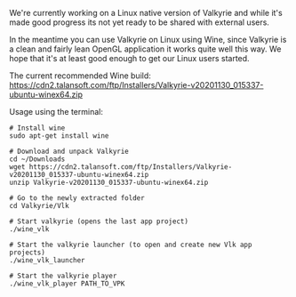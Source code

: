 We're currently working on a Linux native version of Valkyrie and while it's made good progress its not yet ready to be shared with external users.

In the meantime you can use Valkyrie on Linux using Wine, since Valkyrie is a clean and fairly lean OpenGL application it works quite well this way. We hope that it's at least good enough to get our Linux users started.

The current recommended Wine build:
https://cdn2.talansoft.com/ftp/Installers/Valkyrie-v20201130_015337-ubuntu-winex64.zip

Usage using the terminal:
```
# Install wine
sudo apt-get install wine

# Download and unpack Valkyrie
cd ~/Downloads
wget https://cdn2.talansoft.com/ftp/Installers/Valkyrie-v20201130_015337-ubuntu-winex64.zip
unzip Valkyrie-v20201130_015337-ubuntu-winex64.zip

# Go to the newly extracted folder
cd Valkyrie/Vlk

# Start valkyrie (opens the last app project)
./wine_vlk

# Start the valkyrie launcher (to open and create new Vlk app projects)
./wine_vlk_launcher

# Start the valkyrie player
./wine_vlk_player PATH_TO_VPK
```
